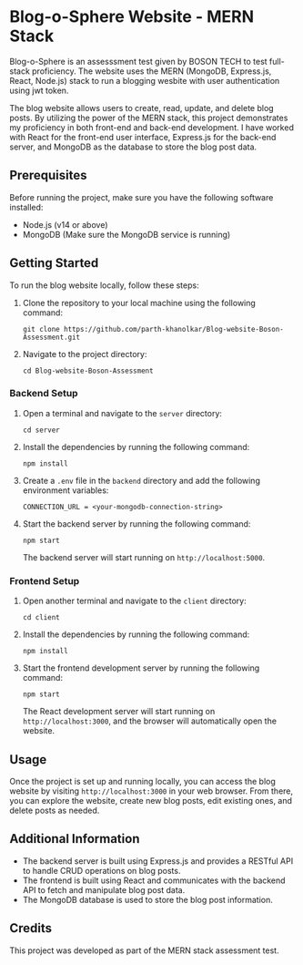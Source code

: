 # Blog-o-Sphere Website - MERN Stack

Blog-o-Sphere is an assesssment test given by BOSON TECH to test full-stack proficiency. The website uses the MERN (MongoDB, Express.js, React, Node.js) stack to run a blogging wesbite with user authentication using jwt token. 

The blog website allows users to create, read, update, and delete blog posts. By utilizing the power of the MERN stack, this project demonstrates my proficiency in both front-end and back-end development. I have worked with React for the front-end user interface, Express.js for the back-end server, and MongoDB as the database to store the blog post data.


## Prerequisites

Before running the project, make sure you have the following software installed:

- Node.js (v14 or above)
- MongoDB (Make sure the MongoDB service is running)

## Getting Started

To run the blog website locally, follow these steps:

1. Clone the repository to your local machine using the following command:

   ```
   git clone https://github.com/parth-khanolkar/Blog-website-Boson-Assessment.git
   ```

2. Navigate to the project directory:

   ```
   cd Blog-website-Boson-Assessment
   ```

### Backend Setup

1. Open a terminal and navigate to the `server` directory:

   ```
   cd server
   ```

2. Install the dependencies by running the following command:

   ```
   npm install
   ```

3. Create a `.env` file in the `backend` directory and add the following environment variables:

   ```
   CONNECTION_URL = <your-mongodb-connection-string>
   ```

4. Start the backend server by running the following command:

   ```
   npm start
   ```

   The backend server will start running on `http://localhost:5000`.

### Frontend Setup

1. Open another terminal and navigate to the `client` directory:

   ```
   cd client
   ```

2. Install the dependencies by running the following command:

   ```
   npm install
   ```

3. Start the frontend development server by running the following command:

   ```
   npm start
   ```

   The React development server will start running on `http://localhost:3000`, and the browser will automatically open the website.

## Usage

Once the project is set up and running locally, you can access the blog website by visiting `http://localhost:3000` in your web browser. From there, you can explore the website, create new blog posts, edit existing ones, and delete posts as needed.

## Additional Information

- The backend server is built using Express.js and provides a RESTful API to handle CRUD operations on blog posts.
- The frontend is built using React and communicates with the backend API to fetch and manipulate blog post data.
- The MongoDB database is used to store the blog post information.

## Credits

This project was developed as part of the MERN stack assessment test.
